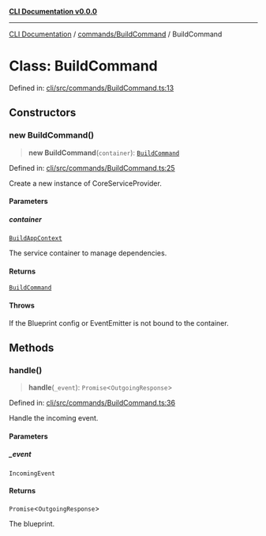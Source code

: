 [**CLI Documentation v0.0.0**](../../../README.md)

***

[CLI Documentation](../../../modules.md) / [commands/BuildCommand](../README.md) / BuildCommand

# Class: BuildCommand

Defined in: [cli/src/commands/BuildCommand.ts:13](https://github.com/stonemjs/cli/blob/f877eea0c25a2644820eb8dfcb0babef674d570d/src/commands/BuildCommand.ts#L13)

## Constructors

### new BuildCommand()

> **new BuildCommand**(`container`): [`BuildCommand`](BuildCommand.md)

Defined in: [cli/src/commands/BuildCommand.ts:25](https://github.com/stonemjs/cli/blob/f877eea0c25a2644820eb8dfcb0babef674d570d/src/commands/BuildCommand.ts#L25)

Create a new instance of CoreServiceProvider.

#### Parameters

##### container

[`BuildAppContext`](../../../middleware/buildMiddleware/interfaces/BuildAppContext.md)

The service container to manage dependencies.

#### Returns

[`BuildCommand`](BuildCommand.md)

#### Throws

If the Blueprint config or EventEmitter is not bound to the container.

## Methods

### handle()

> **handle**(`_event`): `Promise`\<`OutgoingResponse`\>

Defined in: [cli/src/commands/BuildCommand.ts:36](https://github.com/stonemjs/cli/blob/f877eea0c25a2644820eb8dfcb0babef674d570d/src/commands/BuildCommand.ts#L36)

Handle the incoming event.

#### Parameters

##### \_event

`IncomingEvent`

#### Returns

`Promise`\<`OutgoingResponse`\>

The blueprint.

